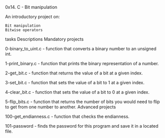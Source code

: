 0x14. C - Bit manipulation

An introductory project on:

    Bit manipulation
    Bitwise operators

tasks Descriptions
Mandatory projects

0-binary_to_uint.c - function that converts a binary number to an unsigned int.

1-print_binary.c - function that prints the binary representation of a number.

2-get_bit.c - function that returns the value of a bit at a given index.

3-set_bit.c - function that sets the value of a bit to 1 at a given index.

4-clear_bit.c - function that sets the value of a bit to 0 at a given index.

5-flip_bits.c - function that returns the number of bits you would need to flip to get from one number to another.
Advanced projects

100-get_endianness.c - function that checks the endianness.

101-password - finds the password for this program and save it in a located file.

